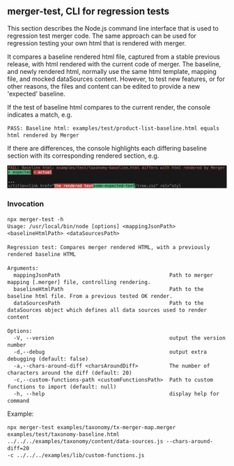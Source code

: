 ## merger-test, CLI for regression tests

This section describes the Node.js command line interface that is used to regression test merger code. 
The same approach can be used for regression testing your own html that is rendered with merger.

It compares a baseline rendered html file, captured from a stable previous release, with html rendered with the current code of merger.
The baseline, and newly rendered html, normally use the same html template, mapping file, and mocked dataSources content.
However, to test new features, or for other reasons, the files and content can be edited to provide a new 'expected' baseline.

If the test of baseline html compares to the current render, the console indicates a match, e.g. 

    PASS: Baseline html: examples/test/product-list-baseline.html equals html rendered by Merger

If there are differences, the console highlights each differing baseline section with its corresponding rendered section, e.g.

![](examples/cli/differ-example.png)

### Invocation
```console
npx merger-test -h    
Usage: /usr/local/bin/node [options] <mappingJsonPath> <baselineHtmlPath> <dataSourcesPath>

Regression test: Compares merger rendered HTML, with a previously rendered baseline HTML

Arguments:
  mappingJsonPath                                   Path to merger mapping [.merger] file, controlling rendering.
  baselineHtmlPath                                  Path to the baseline html file. From a previous tested OK render.
  dataSourcesPath                                   Path to the dataSources object which defines all data sources used to render content

Options:
  -V, --version                                     output the version number
  -d,--debug                                        output extra debugging (default: false)
  -a,--chars-around-diff <charsAroundDiff>          The number of characters around the diff (default: 20)
  -c,--custom-functions-path <customFunctionsPath>  Path to custom functions to import (default: null)
  -h, --help                                        display help for command

```

Example:
```text
npx merger-test examples/taxonomy/tx-merger-map.merger examples/test/taxonomy-baseline.html 
../../../examples/taxonomy/content/data-sources.js --chars-around-diff=20 
-c ../../../examples/lib/custom-functions.js
```

<!--stackedit_data:
eyJoaXN0b3J5IjpbLTM0NTUyODI0OCwtNTQ2NTc1OTE2LC0yMT
A4Mjk2NjA1LDEwNDI1ODk5ODVdfQ==
-->